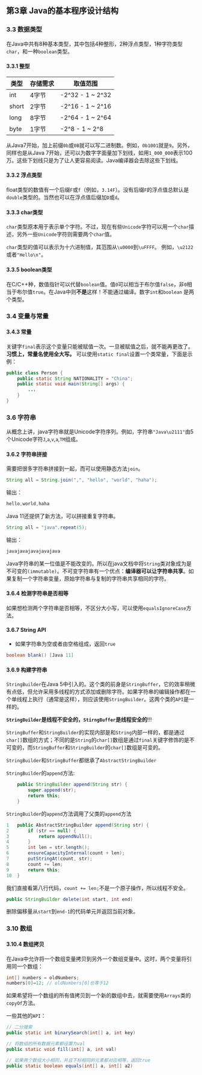 ## 第3章 Java的基本程序设计结构

### 3.3 数据类型

在Java中共有8种基本类型，其中包括4种整形，2种浮点类型，1种字符类型`char`，和一种`boolean`类型。

#### 3.3.1 整型

| 类型 | 存储需求 | 取值范围 |
| ------ | ------ | ------ |
| int | 4字节 | -2^32 - 1 ~ 2^32 |
| short | 2字节 | -2^16 - 1 ~ 2^16 |
| long | 8字节 | -2^64 - 1 ~ 2^64 |
| byte | 1字节 | -2^8 - 1 ~ 2^8 |

从Java7开始，加上前缀`0b`或`0B`就可以写二进制数。例如，`0b1001`就是`9`。另外，同样也是从Java 7开始，还可以为数字字面量加下划线，如用`1_000_000`表示100万。这些下划线只是为了让人更容易阅读。Java编译器会去除这些下划线。

#### 3.3.2 浮点类型

float类型的数值有一个后缀`F`或`f`（例如，`3.14F`）。没有后缀`F`的浮点值总默认是`double`类型的。当然也可以在浮点值后缀加`D`或`d`。

#### 3.3.3 char类型

`char`类型原本用于表示单个字符。不过，现在有些`Unicode`字符可以用一个`char`描述，另外一些`Unicode`字符则需要两个`char`值。

`char`类型的值可以表示为十六进制值，其范围从`\u0000`到`\uFFFF`。
例如，`\u2122`或者`"Hello\n"`。

#### 3.3.5 boolean类型

在C/C++种，数值指针可以代替`boolean`值。值`0`可以相当于布尔值`false`，非`0`相当于布尔值`true`。在Java中则**不是**这样！不能通过编译。数字`int`和`boolean`
是两个类型。


### 3.4 变量与常量

#### 3.4.3 常量

关键字`final`表示这个变量只能被赋值一次。一旦被赋值之后，就不能再更改了。**习惯上，常量名使用全大写。** 可以使用`static final`设置一个类常量，下面是示例：
```java
public class Person {
    public static String NATIONALITY = "China";
    public static void main(String[] args) {
        ...
    }
}
```

### 3.6 字符串

从概念上讲，java字符串就是Unicode字符序列。例如，字符串`"Java\u2111"`由5个Unicode字符`J`,`a`,`v`,`a`,`TM`组成。

#### 3.6.2 字符串拼接

需要把很多字符串拼接到一起，而可以使用静态方法`join`。
```java
String all = String.join(",", "hello", "world", "haha");
```
输出：
```java
hello,world,haha
```
Java 11还提供了新方法，可以拼接重复字符串。
```java
String all = "java".repeat(5);
```
输出：
```java
javajavajavajavajava
```
Java字符串的某一位值是不能改变的。所以在java文档中将`String`类对象成为是不可变的`(immutable)`。不可变字符串有一个优点：**编译器可以让字符串共享**。如果复制一个字符串变量，原始字符串与复制的字符串共享相同的字符。

#### 3.6.4 检测字符串是否相等

如果想检测两个字符串是否相等，不区分大小写，可以使用`equalsIgnoreCase`方法。

#### 3.6.7 String API
- 如果字符串为空或者由空格组成，返回`true`
```java
boolean blank() [Java 11]
```

#### 3.6.9 构建字符串

`StringBuilder`在Java 5中引入的。这个类的前身是`StringBuffer`，它的效率稍微有点低，但允许采用多线程的方式添加或删除字符。如果字符串的编辑操作都在一个单线程上执行（通常是这样），则应该使用`StringBuilder`。这两个类的`API`是一样的。

**`StringBuilder`是线程不安全的，`StirngBuffer`是线程安全的**!!!

`StringBuffer`和`StringBuilder`的实现内部是和`String`内部一样的，都是通过`char[]`数组的方式；不同的是`String`的`char[]`数组是通过`final`关键字修饰的是不可变的，而`StringBuffer`和`StringBuilder`的`char[]`数组是可变的。

`StringBuilder`和`StringBuffer`都继承了`AbstractStringBuilder`

`StringBuilder`的`append`方法:
```java
    public StringBuilder append(String str) {
        super.append(str);
        return this;
    }
```

`StringBuilder`的`append`方法调用了父类的`append`方法
```java
1   public AbstractStringBuilder append(String str) {
2       if (str == null) {
3           return appendNull();
4       }
5       int len = str.length();
6       ensureCapacityInternal(count + len);
7       putStringAt(count, str);
8       count += len;
9       return this;
10  }
```

我们直接看第八行代码，`count += len;`不是一个原子操作，所以线程不安全。

```java
public StringBuilder delete(int start, int end)
```
删除偏移量从`start`到`end-1`的代码单元并返回当前对象。

### 3.10 数组

#### 3.10.4 数组拷贝

在Java中允许将一个数组变量拷贝到另外一个数组变量中。这时，两个变量将引用同一个数组：
```java
int[] numbers = oldNumbers;
numbers[0]=12; // oldNumbers[0]也等于12
```

如果希望将一个数组的所有值拷贝到一个新的数组中去，就需要使用`Arrays`类的`copyOf`方法。

一些其他的`API`：
```java
// 二分搜索
public static int binarySearch(int[] a, int key)

// 将数组的所有数据元素都设置为val
public static void fill(int[] a, int val)

// 如果两个数组大小相同，并且下标相同的元素都对应相等，返回true
public static boolean equals(int[] a, int[] a2)
```